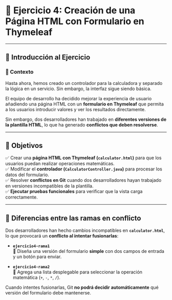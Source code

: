 # 🚀 **Ejercicio 4: Creación de una Página HTML con Formulario en Thymeleaf**

---

## **📜 Introducción al Ejercicio**

### **📌 Contexto**
Hasta ahora, hemos creado un controlador para la calculadora y separado la lógica en un servicio. Sin embargo, la interfaz sigue siendo básica.

El equipo de desarrollo ha decidido mejorar la experiencia de usuario añadiendo una página HTML con un **formulario en Thymeleaf** que permita a los usuarios introducir valores y ver los resultados directamente.

Sin embargo, dos desarrolladores han trabajado en **diferentes versiones de la plantilla HTML**, lo que ha generado **conflictos que deben resolverse**.

---

## **🎯 Objetivos**
✅ Crear una **página HTML con Thymeleaf (`calculator.html`)** para que los usuarios puedan realizar operaciones matemáticas.  
✅ Modificar el **controlador (`CalculatorController.java`)** para procesar los datos del formulario.  
✅ Resolver **conflictos en Git** cuando dos desarrolladores hayan trabajado en versiones incompatibles de la plantilla.  
✅ **Ejecutar pruebas funcionales** para verificar que la vista carga correctamente.

---

## **🔀 Diferencias entre las ramas en conflicto**
Dos desarrolladores han hecho cambios incompatibles en **`calculator.html`**, lo que provocará un **conflicto al intentar fusionarlas**:

- **`ejercicio4-rama1`**  
  🔹 Diseña una versión del formulario **simple** con dos campos de entrada y un botón para enviar.

- **`ejercicio4-rama2`**  
  🔹 Agrega una lista desplegable para seleccionar la operación matemática (`+`, `-`, `*`, `/`).

Cuando intentes fusionarlas, Git **no podrá decidir automáticamente** qué versión del formulario debe mantenerse.

  
